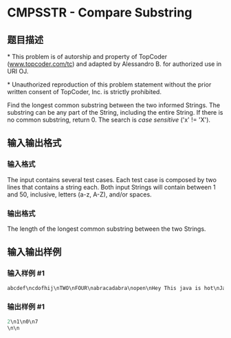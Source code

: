 # CMPSSTR - Compare Substring

## 题目描述

\* This problem is of autorship and property of TopCoder (www.topcoder.com/tc) and adapted by Alessandro B. for authorized use in URI OJ.

\* Unauthorized reproduction of this problem statement without the prior written consent of TopCoder, Inc. is strictly prohibited.

Find the longest common substring between the two informed Strings. The substring can be any part of the String, including the entire String. If there is no common substring, return 0. The search is _case sensitive_ ('x' != 'X').

## 输入输出格式

### 输入格式

The input contains several test cases. Each test case is composed by two lines that contains a string each. Both input Strings will contain between 1 and 50, inclusive, letters (a-z, A-Z), and/or spaces.

### 输出格式

The length of the longest common substring between the two Strings.

## 输入输出样例

### 输入样例 #1

```cpp
abcdef\ncdofhij\nTWO\nFOUR\nabracadabra\nopen\nHey This java is hot\nJava is a new paradigm
```


### 输出样例 #1

```cpp
2\n1\n0\n7
\n\n
```


